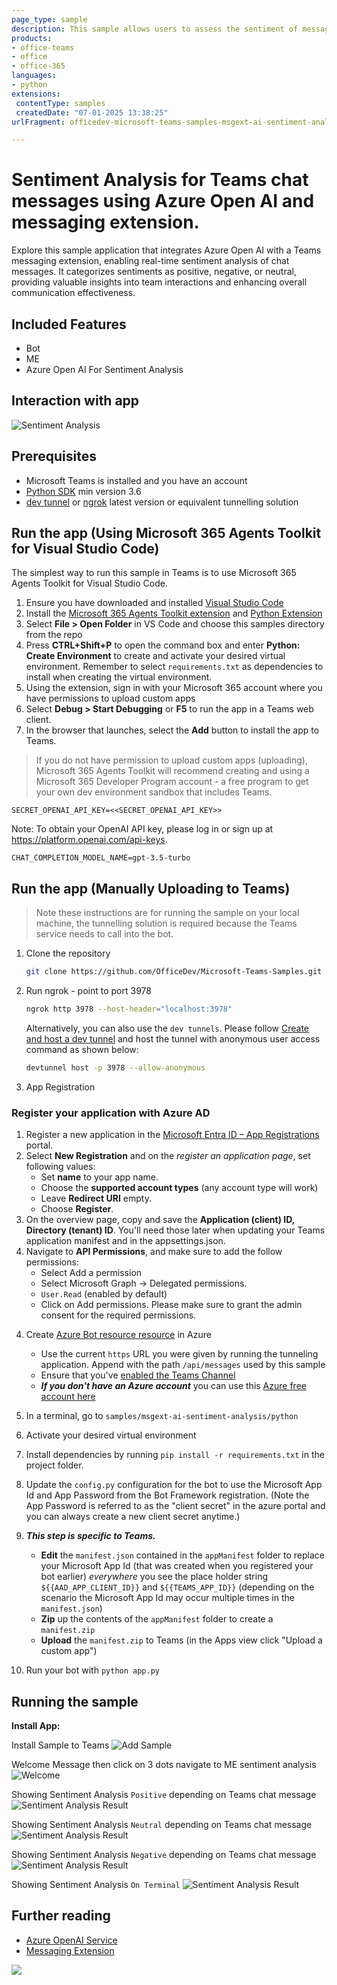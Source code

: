 ```yaml
---
page_type: sample
description: This sample allows users to assess the sentiment of messages in Teams chats by utilizing a messaging extension integrated with Open AI. The analysis categorizes messages as positive, negative, or neutral, enhancing understanding of team interactions.
products:
- office-teams
- office
- office-365
languages:
- python
extensions:
 contentType: samples
 createdDate: "07-01-2025 13:38:25"
urlFragment: officedev-microsoft-teams-samples-msgext-ai-sentiment-analysis-python

---
```


# Sentiment Analysis for Teams chat messages using Azure Open AI and messaging extension.

Explore this sample application that integrates Azure Open AI with a Teams messaging extension, enabling real-time sentiment analysis of chat messages. It categorizes sentiments as positive, negative, or neutral, providing valuable insights into team interactions and enhancing overall communication effectiveness.

## Included Features
* Bot
* ME
* Azure Open AI For Sentiment Analysis

## Interaction with app

![Sentiment Analysis](Images/Sentiment_Analysis.gif)

## Prerequisites

- Microsoft Teams is installed and you have an account
- [Python SDK](https://www.python.org/downloads/) min version 3.6
- [dev tunnel](https://learn.microsoft.com/en-us/azure/developer/dev-tunnels/get-started?tabs=windows) or [ngrok](https://ngrok.com/) latest version or equivalent tunnelling solution


## Run the app (Using Microsoft 365 Agents Toolkit for Visual Studio Code)

The simplest way to run this sample in Teams is to use Microsoft 365 Agents Toolkit for Visual Studio Code.

1. Ensure you have downloaded and installed [Visual Studio Code](https://code.visualstudio.com/docs/setup/setup-overview)
1. Install the [Microsoft 365 Agents Toolkit extension](https://marketplace.visualstudio.com/items?itemName=TeamsDevApp.ms-teams-vscode-extension) and [Python Extension](https://marketplace.visualstudio.com/items?itemName=ms-python.python)
1. Select **File > Open Folder** in VS Code and choose this samples directory from the repo
1. Press **CTRL+Shift+P** to open the command box and enter **Python: Create Environment** to create and activate your desired virtual environment. Remember to select `requirements.txt` as dependencies to install when creating the virtual environment.
1. Using the extension, sign in with your Microsoft 365 account where you have permissions to upload custom apps
1. Select **Debug > Start Debugging** or **F5** to run the app in a Teams web client.
1. In the browser that launches, select the **Add** button to install the app to Teams.

> If you do not have permission to upload custom apps (uploading), Microsoft 365 Agents Toolkit will recommend creating and using a Microsoft 365 Developer Program account - a free program to get your own dev environment sandbox that includes Teams.

`SECRET_OPENAI_API_KEY=<<SECRET_OPENAI_API_KEY>>`

Note: To obtain your OpenAI API key, please log in or sign up at https://platform.openai.com/api-keys.

`CHAT_COMPLETION_MODEL_NAME=gpt-3.5-turbo`

## Run the app (Manually Uploading to Teams)

> Note these instructions are for running the sample on your local machine, the tunnelling solution is required because
the Teams service needs to call into the bot.

1) Clone the repository

    ```bash
    git clone https://github.com/OfficeDev/Microsoft-Teams-Samples.git
    ```

2) Run ngrok - point to port 3978

   ```bash
   ngrok http 3978 --host-header="localhost:3978"
   ```  

   Alternatively, you can also use the `dev tunnels`. Please follow [Create and host a dev tunnel](https://learn.microsoft.com/en-us/azure/developer/dev-tunnels/get-started?tabs=windows) and host the tunnel with anonymous user access command as shown below:

   ```bash
   devtunnel host -p 3978 --allow-anonymous
   ```

3) App Registration

### Register your application with Azure AD

1. Register a new application in the [Microsoft Entra ID – App Registrations](https://go.microsoft.com/fwlink/?linkid=2083908) portal.
2. Select **New Registration** and on the *register an application page*, set following values:
    * Set **name** to your app name.
    * Choose the **supported account types** (any account type will work)
    * Leave **Redirect URI** empty.
    * Choose **Register**.
3. On the overview page, copy and save the **Application (client) ID, Directory (tenant) ID**. You'll need those later when updating your Teams application manifest and in the appsettings.json.
4. Navigate to **API Permissions**, and make sure to add the follow permissions:
    * Select Add a permission
    * Select Microsoft Graph -> Delegated permissions.
    * `User.Read` (enabled by default)
    * Click on Add permissions. Please make sure to grant the admin consent for the required permissions.

4) Create [Azure Bot resource resource](https://docs.microsoft.com/azure/bot-service/bot-service-quickstart-registration) in Azure
    - Use the current `https` URL you were given by running the tunneling application. Append with the path `/api/messages` used by this sample
    - Ensure that you've [enabled the Teams Channel](https://docs.microsoft.com/azure/bot-service/channel-connect-teams?view=azure-bot-service-4.0)
    - __*If you don't have an Azure account*__ you can use this [Azure free account here](https://azure.microsoft.com/free/)

5) In a terminal, go to `samples/msgext-ai-sentiment-analysis/python`

6) Activate your desired virtual environment

7) Install dependencies by running ```pip install -r requirements.txt``` in the project folder.

8) Update the `config.py` configuration for the bot to use the Microsoft App Id and App Password from the Bot Framework registration. (Note the App Password is referred to as the "client secret" in the azure portal and you can always create a new client secret anytime.)

9) __*This step is specific to Teams.*__
    - **Edit** the `manifest.json` contained in the `appManifest` folder to replace your Microsoft App Id (that was created when you registered your bot earlier) *everywhere* you see the place holder string `${{AAD_APP_CLIENT_ID}}` and `${{TEAMS_APP_ID}}` (depending on the scenario the Microsoft App Id may occur multiple times in the `manifest.json`)
    - **Zip** up the contents of the `appManifest` folder to create a `manifest.zip`
    - **Upload** the `manifest.zip` to Teams (in the Apps view click "Upload a custom app")

10) Run your bot with `python app.py`

## Running the sample

**Install App:**

Install Sample to Teams
![Add Sample ](Images/1.Install.png)

Welcome Message then click on 3 dots navigate to ME sentiment analysis
![Welcome](Images/2.WelcomeMessage.png)

Showing Sentiment Analysis `Positive` depending on Teams chat message
![Sentiment Analysis Result](Images/3.Sentiment_Positive.png)

Showing Sentiment Analysis `Neutral` depending on Teams chat message
![Sentiment Analysis Result](Images/4.Sentiment_Neutral.png)

Showing Sentiment Analysis `Negative` depending on Teams chat message
![Sentiment Analysis Result](Images/5.Sentiment_Negative.png)

Showing Sentiment Analysis `On Terminal`
![Sentiment Analysis Result](Images/6.On_Terminal.png)

## Further reading
- [Azure OpenAI Service](https://learn.microsoft.com/azure/ai-services/openai/overview)
- [Messaging Extension](https://learn.microsoft.com/microsoftteams/platform/messaging-extensions/how-to/action-commands/define-action-command)

<img src="https://pnptelemetry.azurewebsites.net/microsoft-teams-samples/samples/msgext-ai-sentiment-analysis-python" />